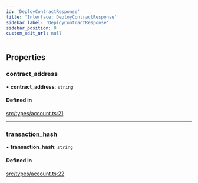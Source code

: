```yaml
---
id: 'DeployContractResponse'
title: 'Interface: DeployContractResponse'
sidebar_label: 'DeployContractResponse'
sidebar_position: 0
custom_edit_url: null
---
```


## Properties

### contract_address

• **contract_address**: `string`

#### Defined in

[src/types/account.ts:21](https://github.com/PhilippeR26/starknet.js/blob/689c0e5/src/types/account.ts#L21)

---

### transaction_hash

• **transaction_hash**: `string`

#### Defined in

[src/types/account.ts:22](https://github.com/PhilippeR26/starknet.js/blob/689c0e5/src/types/account.ts#L22)
